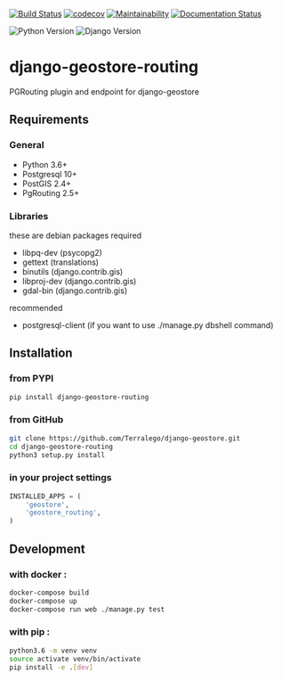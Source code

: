 [![Build Status](https://travis-ci.org/Terralego/django-geostore-routing.svg?branch=master)](https://travis-ci.org/Terralego/django-geostore-routing/)
[![codecov](https://codecov.io/gh/Terralego/django-geostore-routing/branch/master/graph/badge.svg)](https://codecov.io/gh/Terralego/django-geostore-routing)
[![Maintainability](https://api.codeclimate.com/v1/badges/d68cfbf250ff1bd8d91f/maintainability)](https://codeclimate.com/github/Terralego/django-geostore-routing/maintainability)
[![Documentation Status](https://readthedocs.org/projects/django-geostore-routing/badge/?version=latest)](https://django-geostore-routing.readthedocs.io/en/latest/?badge=latest)

![Python Version](https://img.shields.io/badge/python-%3E%3D%203.6-blue.svg)
![Django Version](https://img.shields.io/badge/django-%3E%3D%202.2-blue.svg)

# django-geostore-routing

PGRouting plugin and endpoint for django-geostore

## Requirements

### General

* Python 3.6+
* Postgresql 10+
* PostGIS 2.4+
* PgRouting 2.5+

### Libraries

these are debian packages required

- libpq-dev   (psycopg2)
- gettext     (translations)
- binutils    (django.contrib.gis)
- libproj-dev (django.contrib.gis)
- gdal-bin    (django.contrib.gis)

recommended

- postgresql-client (if you want to use ./manage.py dbshell command)

## Installation

### from PYPI

```bash
pip install django-geostore-routing
```

### from GitHub

```bash
git clone https://github.com/Terralego/django-geostore.git
cd django-geostore-routing
python3 setup.py install
```

### in your project settings

```python
INSTALLED_APPS = (
    'geostore',
    'geostore_routing',
)
```

## Development

### with docker :
```bash
docker-compose build
docker-compose up
docker-compose run web ./manage.py test
```

### with pip :
```bash
python3.6 -m venv venv
source activate venv/bin/activate
pip install -e .[dev]
```
